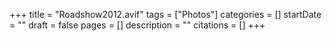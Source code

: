 +++
title = "Roadshow2012.avif"
tags = ["Photos"]
categories = []
startDate = ""
draft = false
pages = []
description = ""
citations = []
+++
